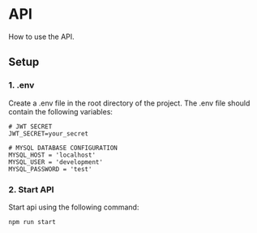 # API
How to use the API.

## Setup

### 1. .env

Create a .env file in the root directory of the project. The .env file should contain the following variables:

```
# JWT SECRET
JWT_SECRET=your_secret

# MYSQL DATABASE CONFIGURATION
MYSQL_HOST = 'localhost'
MYSQL_USER = 'development'
MYSQL_PASSWORD = 'test'
```

### 2. Start API

Start api using the following command:

```
npm run start
```
